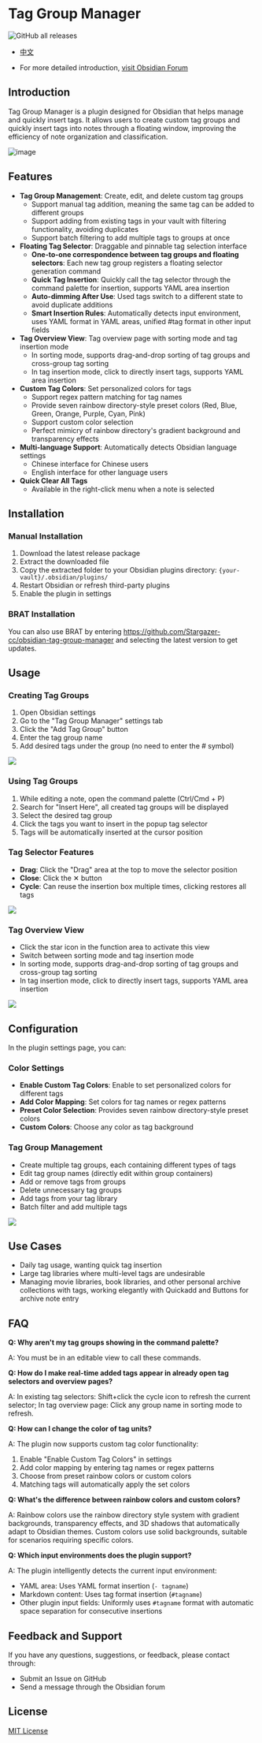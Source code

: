 # Tag Group Manager

![GitHub all releases](https://img.shields.io/github/downloads/stargazer-cc/obsidian-tag-group-manager/total?color=success)

- [中文](https://github.com/Stargazer-cc/obsidian-tag-group-manager/blob/main/README.md)

- For more detailed introduction, [visit Obsidian Forum](https://forum.obsidian.md)

## Introduction

Tag Group Manager is a plugin designed for Obsidian that helps manage and quickly insert tags. It allows users to create custom tag groups and quickly insert tags into notes through a floating window, improving the efficiency of note organization and classification.

![image](https://github.com/user-attachments/assets/0e1ab649-68c0-443e-b7a5-6f0ee23aa258)

## Features

- **Tag Group Management**: Create, edit, and delete custom tag groups
  - Support manual tag addition, meaning the same tag can be added to different groups
  - Support adding from existing tags in your vault with filtering functionality, avoiding duplicates
  - Support batch filtering to add multiple tags to groups at once
- **Floating Tag Selector**: Draggable and pinnable tag selection interface
  - **One-to-one correspondence between tag groups and floating selectors**: Each new tag group registers a floating selector generation command
  - **Quick Tag Insertion**: Quickly call the tag selector through the command palette for insertion, supports YAML area insertion
  - **Auto-dimming After Use**: Used tags switch to a different state to avoid duplicate additions
  - **Smart Insertion Rules**: Automatically detects input environment, uses YAML format in YAML areas, unified #tag format in other input fields
- **Tag Overview View**: Tag overview page with sorting mode and tag insertion mode
  - In sorting mode, supports drag-and-drop sorting of tag groups and cross-group tag sorting
  - In tag insertion mode, click to directly insert tags, supports YAML area insertion
- **Custom Tag Colors**: Set personalized colors for tags
  - Support regex pattern matching for tag names
  - Provide seven rainbow directory-style preset colors (Red, Blue, Green, Orange, Purple, Cyan, Pink)
  - Support custom color selection
  - Perfect mimicry of rainbow directory's gradient background and transparency effects
- **Multi-language Support**: Automatically detects Obsidian language settings
  - Chinese interface for Chinese users
  - English interface for other language users
- **Quick Clear All Tags**
  - Available in the right-click menu when a note is selected

## Installation

### Manual Installation

1. Download the latest release package
2. Extract the downloaded file
3. Copy the extracted folder to your Obsidian plugins directory: `{your-vault}/.obsidian/plugins/`
4. Restart Obsidian or refresh third-party plugins
5. Enable the plugin in settings

### BRAT Installation

You can also use BRAT by entering https://github.com/Stargazer-cc/obsidian-tag-group-manager and selecting the latest version to get updates.

## Usage

### Creating Tag Groups

1. Open Obsidian settings
2. Go to the "Tag Group Manager" settings tab
3. Click the "Add Tag Group" button
4. Enter the tag group name
5. Add desired tags under the group (no need to enter the # symbol)

![](https://github.com/Stargazer-cc/obsidian-tag-group-manager/blob/main/4.gif)

### Using Tag Groups

1. While editing a note, open the command palette (Ctrl/Cmd + P)
2. Search for "Insert Here", all created tag groups will be displayed
3. Select the desired tag group
4. Click the tags you want to insert in the popup tag selector
5. Tags will be automatically inserted at the cursor position

### Tag Selector Features

- **Drag**: Click the "Drag" area at the top to move the selector position
- **Close**: Click the ✕ button
- **Cycle**: Can reuse the insertion box multiple times, clicking restores all tags

![](https://github.com/Stargazer-cc/obsidian-tag-group-manager/blob/main/3.gif)

### Tag Overview View
- Click the star icon in the function area to activate this view
- Switch between sorting mode and tag insertion mode
- In sorting mode, supports drag-and-drop sorting of tag groups and cross-group tag sorting
- In tag insertion mode, click to directly insert tags, supports YAML area insertion

![](https://github.com/Stargazer-cc/obsidian-tag-group-manager/blob/main/6.gif)

## Configuration

In the plugin settings page, you can:

### Color Settings
- **Enable Custom Tag Colors**: Enable to set personalized colors for different tags
- **Add Color Mapping**: Set colors for tag names or regex patterns
- **Preset Color Selection**: Provides seven rainbow directory-style preset colors
- **Custom Colors**: Choose any color as tag background

### Tag Group Management
- Create multiple tag groups, each containing different types of tags
- Edit tag group names (directly edit within group containers)
- Add or remove tags from groups
- Delete unnecessary tag groups
- Add tags from your tag library
- Batch filter and add multiple tags

![](https://github.com/Stargazer-cc/obsidian-tag-group-manager/blob/main/4.png)

## Use Cases
- Daily tag usage, wanting quick tag insertion
- Large tag libraries where multi-level tags are undesirable
- Managing movie libraries, book libraries, and other personal archive collections with tags, working elegantly with Quickadd and Buttons for archive note entry

## FAQ

**Q: Why aren't my tag groups showing in the command palette?**

A: You must be in an editable view to call these commands.

**Q: How do I make real-time added tags appear in already open tag selectors and overview pages?**

A: In existing tag selectors: Shift+click the cycle icon to refresh the current selector; In tag overview page: Click any group name in sorting mode to refresh.

**Q: How can I change the color of tag units?**

A: The plugin now supports custom tag color functionality:
1. Enable "Enable Custom Tag Colors" in settings
2. Add color mapping by entering tag names or regex patterns
3. Choose from preset rainbow colors or custom colors
4. Matching tags will automatically apply the set colors

**Q: What's the difference between rainbow colors and custom colors?**

A: Rainbow colors use the rainbow directory style system with gradient backgrounds, transparency effects, and 3D shadows that automatically adapt to Obsidian themes. Custom colors use solid backgrounds, suitable for scenarios requiring specific colors.

**Q: Which input environments does the plugin support?**

A: The plugin intelligently detects the current input environment:
- YAML area: Uses YAML format insertion (`- tagname`)
- Markdown content: Uses tag format insertion (`#tagname`)
- Other plugin input fields: Uniformly uses `#tagname` format with automatic space separation for consecutive insertions

## Feedback and Support

If you have any questions, suggestions, or feedback, please contact through:

- Submit an Issue on GitHub
- Send a message through the Obsidian forum

## License

[MIT License](LICENSE)
